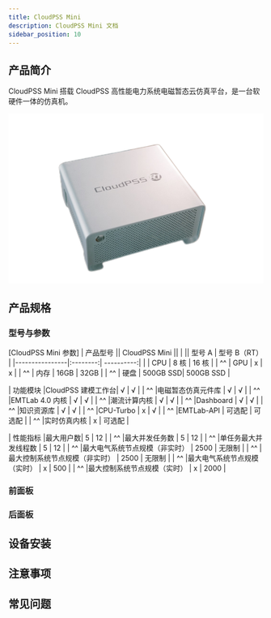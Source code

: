 ```yaml
---
title: CloudPSS Mini
description: CloudPSS Mini 文档
sidebar_position: 10
---
```



## 产品简介
CloudPSS Mini 搭载 CloudPSS 高性能电力系统电磁暂态云仿真平台，是一台软硬件一体的仿真机。  

![CloudPSS Mini =x300](./mini.png "CloudPSS Mini")  

## 产品规格

### 型号与参数

[CloudPSS Mini 参数]
|     产品型号   ||    CloudPSS Mini    ||
|              || 型号 A  |   型号 B（RT）     |
|----------------|:--------:| ----------:|
|       |  CPU   |  8 核 |   16 核 |
|   ^^  |  GPU   |   x  |   x    |
|   ^^  |  内存  | 16GB  |    32GB      |
|   ^^  |  硬盘  | 500GB SSD| 500GB SSD |

|  功能模块  |CloudPSS 建模工作台| √ | √ |
|     ^^    |电磁暂态仿真元件库  | √ | √ |
|     ^^    |EMTLab 4.0 内核    | √ | √ |
|     ^^    |潮流计算内核       | √ | √ |
|     ^^    |Dashboard         | √ | √ |
|     ^^    |知识资源库         | √ | √ |
|     ^^    |CPU-Turbo         | x | √ |
|     ^^    |EMTLab-API        | 可选配 | 可选配 |
|     ^^    |实时仿真内核       | x | 可选配 |

|  性能指标  |最大用户数| 5 | 12 |
|     ^^    |最大并发任务数  | 5 | 12 |
|     ^^    |单任务最大并发线程数     | 5 | 12 |
|     ^^    |最大电气系统节点规模（非实时）    | 2500 | 无限制 |
|     ^^    |最大控制系统节点规模（非实时） | 2500 | 无限制 |
|     ^^    |最大电气系统节点规模（实时）    | x | 500 |
|     ^^    |最大控制系统节点规模（实时） | x | 2000 |


### 前面板

### 后面板


## 设备安装

## 注意事项

## 常见问题

